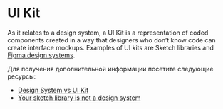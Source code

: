 # UI Kit

As it relates to a design system, a UI Kit is a representation of coded components created in a way that designers who don’t know code can create interface mockups. Examples of UI kits are Sketch libraries and [Figma design systems](https://www.figma.com/blog/how-to-build-your-design-system-in-figma/).

Для получения дополнительной информации посетите следующие ресурсы:

- [Design System vs UI Kit](https://uigstudio.com/insights/design-system-vs-ui-kit)
- [Your sketch library is not a design system](http://bradfrost.com/blog/post/your-sketch-library-is-not-a-design-system/)
